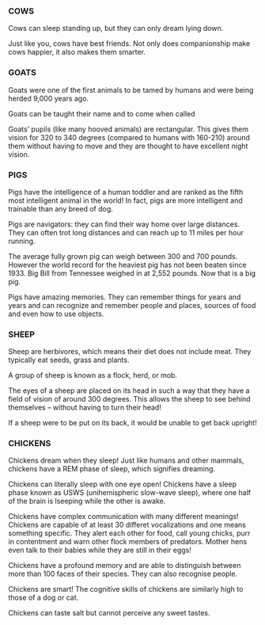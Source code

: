 <h3>COWS</h3>

Cows can sleep standing up, but they can only dream lying down.

Just like you, cows have best friends. Not only does companionship make cows happier, it also makes them smarter.

<h3>GOATS</h3>

Goats were one of the first animals to be tamed by humans and were being herded 9,000 years ago.

Goats can be taught their name and to come when called

Goats’ pupils (like many hooved animals) are rectangular. This gives them vision for 320 to 340 degrees (compared to humans with 160-210) around them without having to move and they are thought to have excellent night vision.

<h3>PIGS</h3>

Pigs have the intelligence of a human toddler and are ranked as the fifth most intelligent animal in the world! In fact, pigs are more intelligent and trainable than any breed of dog.

Pigs are navigators: they can find their way home over large distances. They can often trot long distances and can reach up to 11 miles per hour running.

The average fully grown pig can weigh between 300 and 700 pounds. However the world record for the heaviest pig has not been beaten since 1933. Big Bill from Tennessee weighed in at 2,552 pounds. Now that is a big pig.

Pigs have amazing memories. They can remember things for years and years and can recognize and remember people and places, sources of food and even how to use objects.

<h3>SHEEP</h3>

Sheep are herbivores, which means their diet does not include meat. They typically eat seeds, grass and plants.

A group of sheep is known as a flock, herd, or mob.

The eyes of a sheep are placed on its head in such a way that they have a field of vision of around 300 degrees. This allows the sheep to see behind themselves – without having to turn their head!

If a sheep were to be put on its back, it would be unable to get back upright!

<h3>CHICKENS</h3>

Chickens dream when they sleep! Just like humans and other mammals, chickens have a REM phase of sleep, which signifies dreaming.

Chickens can literally sleep with one eye open! Chickens have a sleep phase known as USWS (unihemispheric slow-wave sleep), where one half of the brain is lseeping while the other is awake.

Chickens have complex communication with many different meanings! Chickens are capable of at least 30 differet vocalizations and one means something specific. They alert each other for food, call young chicks, purr in contentment and warn other flock members of predators. Mother hens even talk to their babies while they are still in their eggs!

Chickens have a profound memory and are able to distinguish between more than 100 faces of their species. They can also recognise people.

Chickens are smart! The cognitive skills of chickens are similarly high to those of a dog or cat.

Chickens can taste salt but cannot perceive any sweet tastes.